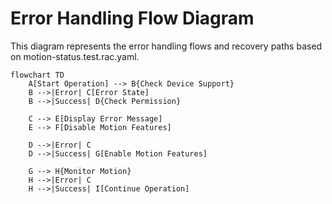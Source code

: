 # Error Handling Flow Diagram

This diagram represents the error handling flows and recovery paths based on motion-status.test.rac.yaml.

```mermaid
flowchart TD
    A[Start Operation] --> B{Check Device Support}
    B -->|Error| C[Error State]
    B -->|Success| D{Check Permission}
    
    C --> E[Display Error Message]
    E --> F[Disable Motion Features]
    
    D -->|Error| C
    D -->|Success| G[Enable Motion Features]
    
    G --> H{Monitor Motion}
    H -->|Error| C
    H -->|Success| I[Continue Operation]
``` 